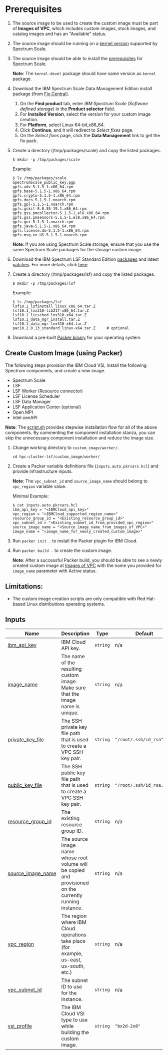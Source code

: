 # Prerequisites

1. The source image to be used to create the custom image must be part of **Images of VPC**, which includes custom images, stock images, and catalog images and has an "Available" status.


2. The source image should be running on a [kernel version](https://www.ibm.com/docs/en/spectrum-scale?topic=STXKQY/gpfsclustersfaq.html#fsi) supported by Spectrum Scale.


3. The source image should be able to install the [prerequisites](https://www.ibm.com/docs/en/spectrum-scale/5.1.5?topic=gpfs-software-requirements) for Spectrum Scale.
   
   **Note**: The `kernel-devel` package should have same version as `kernel` package. 


4. Download the IBM Spectrum Scale Data Management Edition install package (from [Fix Central](https://www.ibm.com/support/fixcentral)). 
   1. On the **Find product** tab, enter _IBM Spectrum Scale (Software defined storage)_ in the **Product selector** field.
   2. For **Installed Version**, select the version for your custom image creation.
   3. For **Platform**, select Linux 64-bit,x86_64.
   4. Click **Continue**, and it will redirect to _Select fixes_ page.
   5. On the _Select fixes_ page, click the **Data Management** link to get the fix pack.


5. Create a directory (/tmp/packages/scale) and copy the listed packages.

   ```cli
   $ mkdir -p /tmp/packages/scale
   ```

   Example:
   ```cli
   $ ls /tmp/packages/scale
   SpectrumScale_public_key.pgp
   gpfs.adv-5.1.5-1.x86_64.rpm
   gpfs.base-5.1.5-1.x86_64.rpm
   gpfs.crypto-5.1.5-1.x86_64.rpm
   gpfs.docs-5.1.5-1.noarch.rpm
   gpfs.gpl-5.1.5-1.noarch.rpm
   gpfs.gskit-8.0.55-19.1.x86_64.rpm
   gpfs.gss.pmcollector-5.1.5-1.el8.x86_64.rpm
   gpfs.gss.pmsensors-5.1.5-1.el8.x86_64.rpm
   gpfs.gui-5.1.5-1.noarch.rpm
   gpfs.java-5.1.5-1.x86_64.rpm
   gpfs.license.dm-5.1.5-1.x86_64.rpm
   gpfs.msg.en_US-5.1.5-1.noarch.rpm
    ```

   **Note**: If you are using Spectrum Scale storage, ensure that you use the same Spectrum Scale packages for the storage custom image.


6. Download the IBM Spectrum LSF Standard Edition [packages](https://www.ibm.com/software/passportadvantage/pao_customer.html) and latest [patches](https://www.ibm.com/support/fixcentral). For more details, click [here](https://www.ibm.com/docs/en/spectrum-lsf/10.1.0?topic=notes-getting-fixes-from-fix-central).


7. Create a directory (/tmp/packages/lsf) and copy the listed packages.

   ```cli
   $ mkdir -p /tmp/packages/lsf
   ```
   
   Example:
   ```cli
   $ ls /tmp/packages/lsf
   lsf10.1_lsfinstall_linux_x86_64.tar.Z
   lsf10.1_lnx310-lib217-x86_64.tar.Z
   lsf10.1_licsched_lnx310-x64.tar.Z
   lsf10.1_data_mgr_install.tar.Z
   lsf10.1_data_mgr-lnx310-x64.tar.Z
   pac10.2.0.13_standard_linux-x64.tar.Z     # optional 
    ```
   
8. Download a pre-built [Packer binary](https://www.packer.io/downloads) for your operating system.

## Create Custom Image (using Packer)

The following steps provision the IBM Cloud VSI, install the following Spectrum components, and create a new image.
   - Spectrum Scale
   - LSF
   - LSF Worker (Resource connector)
   - LSF License Scheduler
   - LSF Data Manager
   - LSF Application Center (optional)
   - Open MPI
   - Intel oenAPI

   **Note**: The [script.sh](script.sh) provides stepwise installation flow for all of the above components. By commenting the component installation stanza, you can skip the unnecessary component installation and reduce the image size.

1. Change working directory to `custom_image/worker/`.

   ```cli
   cd hpc-cluster-lsf/custom_image/worker/
   ```

2. Create a Packer variable definitions file (`inputs.auto.pkrvars.hcl`) and provide infrastructure inputs.
    
   **Note**: The `vpc_subnet_id` and `source_image_name` should belong to `vpc_region` variable value. 

   Minimal Example:

   ```jsonc
   $ cat inputs.auto.pkrvars.hcl
   ibm_api_key = "<IBMCloud_api_key>"
   vpc_region = "<IBMCloud_supported_region_name>"
   resource_group_id = "<Existing_resource_group_id>"
   vpc_subnet_id = "<Existing_subnet_id_from_provided_vpc_region>"
   source_image_name = "<Source_image_name_from_images_of_VPC>"
   image_name = "<image_name_for_newly_created_custom_image>"
    ```

3. Run `packer init .` to install the Packer plugin for IBM Cloud.


4. Run `packer build .` to create the custom image.

   **Note**: After a successful Packer build, you should be able to see a newly created custom image at [Images of VPC](https://cloud.ibm.com/vpc-ext/compute/images) with the name you provided for `image_name` parameter with Active status.


## Limitations:

- The custom image creation scripts are only compatible with Red Hat-based Linux distributions operating systems.

<!-- BEGIN_TF_DOCS -->
## Inputs

| Name | Description | Type | Default | Required |
|------|-------------|------|---------|:--------:|
| <a name="input_ibm_api_key"></a> [ibm\_api\_key](#input\_ibm\_api\_key) | IBM Cloud API key. | `string` | n/a | yes |
| <a name="input_image_name"></a> [image\_name](#input\_image\_name) | The name of the resulting custom image. Make sure that the image name is unique. | `string` | n/a | yes |
| <a name="input_private_key_file"></a> [private\_key\_file](#input\_private\_key\_file) | The SSH private key file path that is used to create a VPC SSH key pair. | `string` | `"/root/.ssh/id_rsa"` | no |
| <a name="input_public_key_file"></a> [public\_key\_file](#input\_public\_key\_file) | The SSH public key file path that is used to create a VPC SSH key pair. | `string` | `"/root/.ssh/id_rsa.pub"` | no |
| <a name="input_resource_group_id"></a> [resource\_group\_id](#input\_resource\_group\_id) | The existing resource group ID. | `string` | n/a | yes |
| <a name="input_source_image_name"></a> [source\_image\_name](#input\_source\_image\_name) | The source image name whose root volume will be copied and provisioned on the currently running instance. | `string` | n/a | yes |
| <a name="input_vpc_region"></a> [vpc\_region](#input\_vpc\_region) | The region where IBM Cloud operations take place (for example, us-east, us-south, etc.) | `string` | n/a | yes |
| <a name="input_vpc_subnet_id"></a> [vpc\_subnet\_id](#input\_vpc\_subnet\_id) | The subnet ID to use for the instance. | `string` | n/a | yes |
| <a name="input_vsi_profile"></a> [vsi\_profile](#input\_vsi\_profile) | The IBM Cloud VSI type to use while building the custom image. | `string` | `"bx2d-2x8"` | no |

